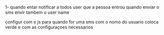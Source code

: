 1- quando entar notificar a todos user  que a pessoa entrou 
quando enviar o sms envir tambem o user name 

configur com o js para quando for  uma sms com o nomo do usuario coloca verde  e com as configuraçoes necessarios 
